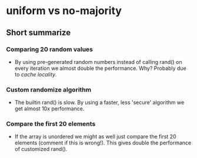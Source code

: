 # uniform vs no-majority

## Short summarize

### Comparing 20 random values
- By using pre-generated random numbers instead of calling rand() on every iteration we almost double the performance. Why? Probably due to *cache locality*.

### Custom randomize algorithm
- The builtin rand() is slow. By using a faster, less 'secure' algorithm we get almost 10x performance. 

### Compare the first 20 elements 
- If the array is unordered we might as well just compare the first 20 elements (comment if this is wrong!). This gives double the performance of customized rand().
